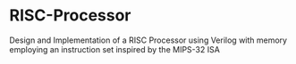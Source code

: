 # RISC-Processor
Design and Implementation of a RISC Processor using Verilog with memory employing an instruction set inspired by the MIPS-32 ISA
